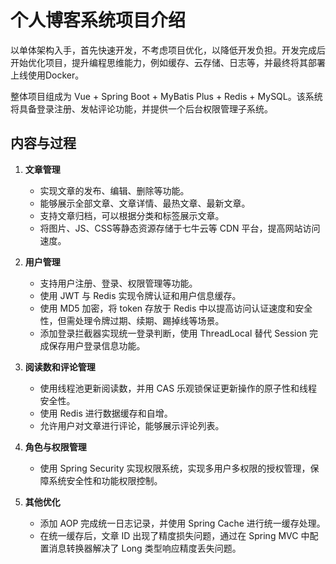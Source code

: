 # 个人博客系统项目介绍

以单体架构入手，首先快速开发，不考虑项目优化，以降低开发负担。开发完成后开始优化项目，提升编程思维能力，例如缓存、云存储、日志等，并最终将其部署上线使用Docker。

整体项目组成为 Vue + Spring Boot + MyBatis Plus + Redis + MySQL。该系统将具备登录注册、发帖评论功能，并提供一个后台权限管理子系统。

## 内容与过程

1. **文章管理**
   - 实现文章的发布、编辑、删除等功能。
   - 能够展示全部文章、文章详情、最热文章、最新文章。
   - 支持文章归档，可以根据分类和标签展示文章。
   - 将图片、JS、CSS等静态资源存储于七牛云等 CDN 平台，提高网站访问速度。

2. **用户管理**
   - 支持用户注册、登录、权限管理等功能。
   - 使用 JWT 与 Redis 实现令牌认证和用户信息缓存。
   - 使用 MD5 加密，将 token 存放于 Redis 中以提高访问认证速度和安全性，但需处理令牌过期、续期、踢掉线等场景。
   - 添加登录拦截器实现统一登录判断，使用 ThreadLocal 替代 Session 完成保存用户登录信息功能。

3. **阅读数和评论管理**
   - 使用线程池更新阅读数，并用 CAS 乐观锁保证更新操作的原子性和线程安全性。
   - 使用 Redis 进行数据缓存和自增。
   - 允许用户对文章进行评论，能够展示评论列表。

4. **角色与权限管理**
   - 使用 Spring Security 实现权限系统，实现多用户多权限的授权管理，保障系统安全性和功能权限控制。

5. **其他优化**
   - 添加 AOP 完成统一日志记录，并使用 Spring Cache 进行统一缓存处理。
   - 在统一缓存后，文章 ID 出现了精度损失问题，通过在 Spring MVC 中配置消息转换器解决了 Long 类型响应精度丢失问题。
